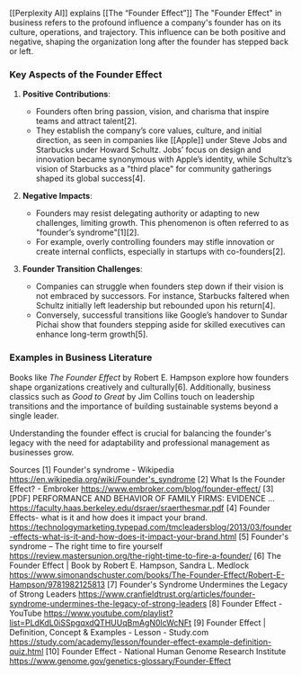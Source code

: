 [[Perplexity AI]] explains [[The “Founder Effect”]]
The "Founder Effect" in business refers to the profound influence a company's founder has on its culture, operations, and trajectory. This influence can be both positive and negative, shaping the organization long after the founder has stepped back or left.

### **Key Aspects of the Founder Effect**

1. **Positive Contributions**:
   - Founders often bring passion, vision, and charisma that inspire teams and attract talent[2].
   - They establish the company’s core values, culture, and initial direction, as seen in companies like [[Apple]] under Steve Jobs and Starbucks under Howard Schultz. Jobs’ focus on design and innovation became synonymous with Apple’s identity, while Schultz’s vision of Starbucks as a "third place" for community gatherings shaped its global success[4].

2. **Negative Impacts**:
   - Founders may resist delegating authority or adapting to new challenges, limiting growth. This phenomenon is often referred to as "founder’s syndrome"[1][2].
   - For example, overly controlling founders may stifle innovation or create internal conflicts, especially in startups with co-founders[2].

3. **Founder Transition Challenges**:
   - Companies can struggle when founders step down if their vision is not embraced by successors. For instance, Starbucks faltered when Schultz initially left leadership but rebounded upon his return[4].
   - Conversely, successful transitions like Google’s handover to Sundar Pichai show that founders stepping aside for skilled executives can enhance long-term growth[5].

### **Examples in Business Literature**
Books like *The Founder Effect* by Robert E. Hampson explore how founders shape organizations creatively and culturally[6]. Additionally, business classics such as *Good to Great* by Jim Collins touch on leadership transitions and the importance of building sustainable systems beyond a single leader.

Understanding the founder effect is crucial for balancing the founder's legacy with the need for adaptability and professional management as businesses grow.

Sources
[1] Founder's syndrome - Wikipedia https://en.wikipedia.org/wiki/Founder's_syndrome
[2] What Is the Founder Effect? - Embroker https://www.embroker.com/blog/founder-effect/
[3] [PDF] PERFORMANCE AND BEHAVIOR OF FAMILY FIRMS: EVIDENCE ... https://faculty.haas.berkeley.edu/dsraer/sraerthesmar.pdf
[4] Founder Effects- what is it and how does it impact your brand. https://technologymarketing.typepad.com/tmcleadersblog/2013/03/founder-effects-what-is-it-and-how-does-it-impact-your-brand.html
[5] Founder's syndrome – The right time to fire yourself https://review.mastersunion.org/the-right-time-to-fire-a-founder/
[6] The Founder Effect | Book by Robert E. Hampson, Sandra L. Medlock https://www.simonandschuster.com/books/The-Founder-Effect/Robert-E-Hampson/9781982125813
[7] Founder's Syndrome Undermines the Legacy of Strong Leaders https://www.cranfieldtrust.org/articles/founder-syndrome-undermines-the-legacy-of-strong-leaders
[8] Founder Effect - YouTube https://www.youtube.com/playlist?list=PLdKdL0iSSpgqxdQTHUUqBmAgN0lcWcNFt
[9] Founder Effect | Definition, Concept & Examples - Lesson - Study.com https://study.com/academy/lesson/founder-effect-example-definition-quiz.html
[10] Founder Effect - National Human Genome Research Institute https://www.genome.gov/genetics-glossary/Founder-Effect
